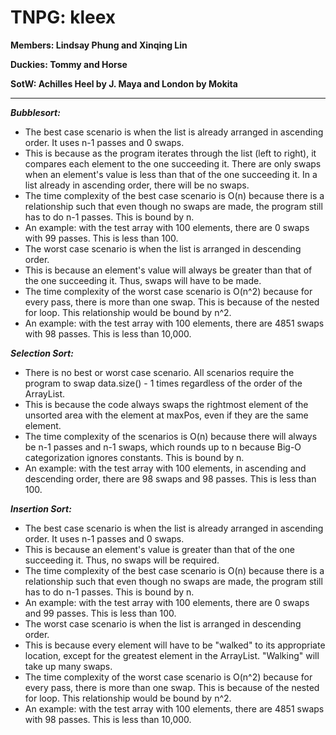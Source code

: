 # TNPG: kleex
**Members: Lindsay Phung and Xinqing Lin**

**Duckies: Tommy and Horse**

**SotW: Achilles Heel by J. Maya and London by Mokita**

---

***Bubblesort:***
- The best case scenario is when the list is already arranged in ascending order. It uses n-1 passes and 0 swaps.
- This is because as the program iterates through the list (left to right), it compares each element to the one succeeding it. There are only swaps when an element's value is less than that of the one succeeding it. In a list already in ascending order, there will be no swaps.
- The time complexity of the best case scenario is O(n) because there is a relationship such that even though no swaps are made, the program still has to do n-1 passes. This is bound by n.
- An example: with the test array with 100 elements, there are 0 swaps with 99 passes. This is less than 100.
- The worst case scenario is when the list is arranged in descending order.
- This is because an element's value will always be greater than that of the one succeeding it. Thus, swaps will have to be made.
- The time complexity of the worst case scenario is O(n^2) because for every pass, there is more than one swap. This is because of the nested for loop. This relationship would be bound by n^2.
- An example: with the test array with 100 elements, there are 4851 swaps with 98 passes. This is less than 10,000.

***Selection Sort:***
- There is no best or worst case scenario. All scenarios require the program to swap data.size() - 1 times regardless of the order of the ArrayList.
- This is because the code always swaps the rightmost element of the unsorted area with the element at maxPos, even if they are the same element.
- The time complexity of the scenarios is O(n) because there will always be n-1 passes and n-1 swaps, which rounds up to n because Big-O categorization ignores constants. This is bound by n.
- An example: with the test array with 100 elements, in ascending and descending order, there are 98 swaps and 98 passes. This is less than 100.

***Insertion Sort:***
- The best case scenario is when the list is already arranged in ascending order. It uses n-1 passes and 0 swaps.
- This is because an element's value is greater than that of the one succeeding it. Thus, no swaps will be required.
- The time complexity of the best case scenario is O(n) because there is a relationship such that even though no swaps are made, the program still has to do n-1 passes. This is bound by n.
- An example: with the test array with 100 elements, there are 0 swaps and 99 passes. This is less than 100.
- The worst case scenario is when the list is arranged in descending order.
- This is because every element will have to be "walked" to its appropriate location, except for the greatest element in the ArrayList. "Walking" will take up many swaps.
- The time complexity of the worst case scenario is O(n^2) because for every pass, there is more than one swap. This is because of the nested for loop. This relationship would be bound by n^2.
- An example: with the test array with 100 elements, there are 4851 swaps with 98 passes. This is less than 10,000.
